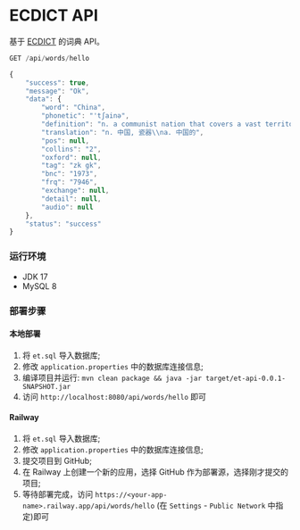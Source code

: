 # ECDICT API

基于 [ECDICT](ECDICT) 的词典 API。

``` javascript
GET /api/words/hello

{
    "success": true,
    "message": "Ok",
    "data": {
        "word": "China",
        "phonetic": "'tʃainә",
        "definition": "n. a communist nation that covers a vast territory in eastern Asia; the most populous country in the world\\nn. high quality porcelain originally made only in China",
        "translation": "n. 中国, 瓷器\\na. 中国的",
        "pos": null,
        "collins": "2",
        "oxford": null,
        "tag": "zk gk",
        "bnc": "1973",
        "frq": "7946",
        "exchange": null,
        "detail": null,
        "audio": null
    },
    "status": "success"
}
```

### 运行环境

- JDK 17
- MySQL 8

### 部署步骤

#### 本地部署

1. 将 `et.sql` 导入数据库;
2. 修改 `application.properties` 中的数据库连接信息;
3. 编译项目并运行: `mvn clean package && java -jar target/et-api-0.0.1-SNAPSHOT.jar`
4. 访问 `http://localhost:8080/api/words/hello` 即可

#### Railway

1. 将 `et.sql` 导入数据库;
2. 修改 `application.properties` 中的数据库连接信息;
3. 提交项目到 GitHub;
4. 在 Railway 上创建一个新的应用，选择 GitHub 作为部署源，选择刚才提交的项目;
5. 等待部署完成，访问 `https://<your-app-name>.railway.app/api/words/hello` (在 `Settings` - `Public Network` 中指定)即可
